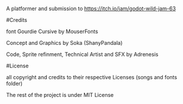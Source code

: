 A platformer and submission to https://itch.io/jam/godot-wild-jam-63

#Credits

font Gourdie Cursive by MouserFonts

Concept and Graphics by Soka (ShanyPandala)

Code, Sprite refinment, Technical Artist and SFX by Adrenesis

#License

all copyright and credits to their respective Licenses (songs and fonts folder)

The rest of the project is under MIT License